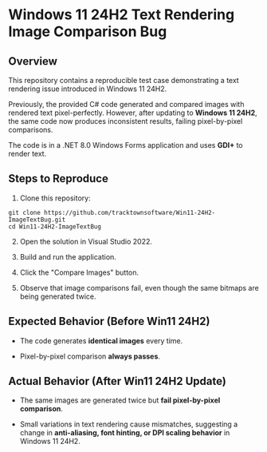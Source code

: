 # Windows 11 24H2 Text Rendering Image Comparison Bug #

## Overview ##

This repository contains a reproducible test case demonstrating a text rendering issue introduced in Windows 11 24H2. 

Previously, the provided C# code generated and compared images with rendered text pixel-perfectly. However, after updating to **Windows 11 24H2**, the same code now produces inconsistent results, failing pixel-by-pixel comparisons.

The code is in a .NET 8.0 Windows Forms application and uses **GDI+** to render text.

## Steps to Reproduce ##

1. Clone this repository:
```
git clone https://github.com/tracktownsoftware/Win11-24H2-ImageTextBug.git
cd Win11-24H2-ImageTextBug
```
2. Open the solution in Visual Studio 2022.

3. Build and run the application.

4. Click the "Compare Images" button.

5. Observe that image comparisons fail, even though the same bitmaps are being generated twice.

## Expected Behavior (Before Win11 24H2) ##

- The code generates **identical images** every time.

- Pixel-by-pixel comparison **always passes**.

## Actual Behavior (After Win11 24H2 Update) ##

- The same images are generated twice but **fail pixel-by-pixel comparison**.

- Small variations in text rendering cause mismatches, suggesting a change in **anti-aliasing, font hinting, or DPI scaling behavior** in Windows 11 24H2.
